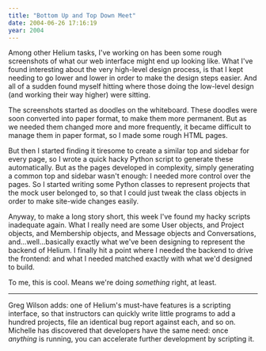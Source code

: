 ```yaml
---
title: "Bottom Up and Top Down Meet"
date: 2004-06-26 17:16:19
year: 2004
---
```

Among other Helium tasks, I've working on has been some rough screenshots of what our web interface might end up looking like. What I've found interesting about the very high-level design process, is that I kept needing to go lower and lower in order to make the design steps easier. And all of a sudden found myself hitting where those doing the low-level design (and working their way higher) were sitting.

The screenshots started as doodles on the whiteboard. These doodles were soon converted into paper format, to make them more permanent. But as we needed them changed more and more frequently, it became difficult to manage them in paper format, so I made some rough HTML pages.

But then I started finding it tiresome to create a similar top and sidebar for every page, so I wrote a quick hacky Python script to generate these automatically. But as the pages developed in complexity, simply generating a common top and sidebar wasn't enough: I needed more control over the pages. So I started writing some Python classes to represent projects that the mock user belonged to, so that I could just tweak the class objects in order to make site-wide changes easily.

Anyway, to make a long story short, this week I've found my hacky scripts inadequate again. What I really need are some User objects, and Project objects, and Membership objects, and Message objects and Conversations, and…well…basically exactly what we've been designing to represent the backend of Helium. I finally hit a point where I needed the backend to drive the frontend: and what I needed matched exactly with what we'd designed to build.

To me, this is cool. Means we're doing <em>something</em> right, at least.

<hr />

Greg Wilson adds: one of Helium's must-have features is a scripting interface, so that instructors can quickly write little programs to add a hundred projects, file an identical bug report against each, and so on. Michelle has discovered that developers have the same need: once <em>anything</em> is running, you can accelerate further development by scripting it.
